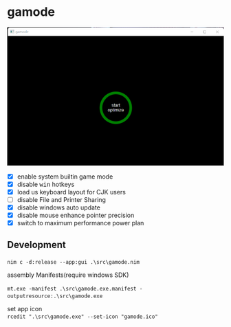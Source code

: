 # gamode  

![preview](preview.png)  

- [x] enable system builtin game mode  
- [x] disable <kbd>win</kbd> hotkeys  
- [x] load us keyboard layout for CJK users  
- [ ] disable File and Printer Sharing  
- [x] disable windows auto update  
- [x] disable mouse enhance pointer precision
- [x] switch to maximum performance power plan

## Development  

`nim c -d:release --app:gui .\src\gamode.nim`

assembly Manifests(require windows SDK)  

`mt.exe -manifest .\src\gamode.exe.manifest -outputresource:.\src\gamode.exe` 

set app icon  
`rcedit ".\src\gamode.exe" --set-icon "gamode.ico"`